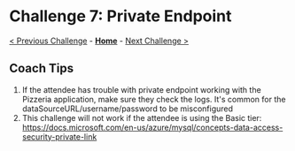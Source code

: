 # Challenge 7: Private Endpoint

[< Previous Challenge](./06-online-cutover-validation.md) - **[Home](./README.md)**  - [Next Challenge >](./08-replication.md)

## Coach Tips

1) If the attendee has trouble with private endpoint working with the Pizzeria application, make sure they check the logs. It's common for the dataSourceURL/username/password to be misconfigured
2) This challenge will not work if the attendee is using the Basic tier: https://docs.microsoft.com/en-us/azure/mysql/concepts-data-access-security-private-link
